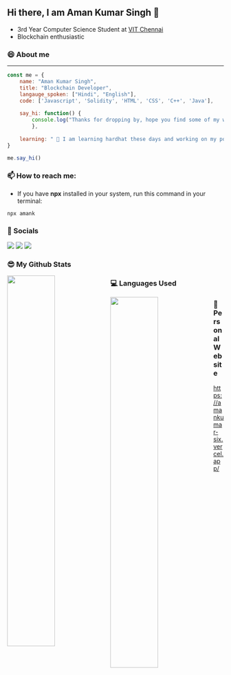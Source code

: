 ## Hi there, I am Aman Kumar Singh 👋
- 3rd Year Computer Science Student at [VIT Chennai](https://chennai.vit.ac.in/)
- Blockchain enthusiastic

### 😄 About me
---
```js
const me = {
	name: "Aman Kumar Singh",
	title: "Blockchain Developer",
	langauge_spoken: ["Hindi", "English"],
	code: ['Javascript', 'Solidity', 'HTML', 'CSS', 'C++', 'Java'],
	
	say_hi: function() {
		console.log("Thanks for dropping by, hope you find some of my work interesting.")
		},
		
	learning: " 🔭 I am learning hardhat these days and working on my portfolio website."
}

me.say_hi()
```

### 📫 How to reach me:
- If you have **npx** installed in your system, run this command in your terminal:
```
npx amank
```

### 📱 Socials
<a href="https://www.linkedin.com/in/aman-kumar-singh-08b2b220b/"><img src="https://img.shields.io/static/v1?label=LinkedIn&message=connect&color=green&link=https://www.linkedin.com/in/aman-kumar-singh-08b2b220b/" /></a>
<a href="https://www.instagram.com/iaman._1/"><img src="https://img.shields.io/static/v1?label=IG&message=follow&color=blue&link=https://www.instagram.com/iaman._1" /></a>
<a href="https://mobile.twitter.com/dank_aman"><img src="https://img.shields.io/static/v1?label=Twitter&message=link&color=red&link=https://docs.ethers.io/v5/https://mobile.twitter.com/dank_aman" /></a>

### 😎 My Github Stats
<img align="left" width="47%" src = "https://github-readme-stats.vercel.app/api?username=iamansingh0&show_icons=true&theme=radical">

### 💻 Languages Used
<img align="left" width="47%" src = "https://github-readme-stats.vercel.app/api/top-langs/?username=iamansingh0&layout=compact">

### 👻 Personal Website
https://amankumar-six.vercel.app/
